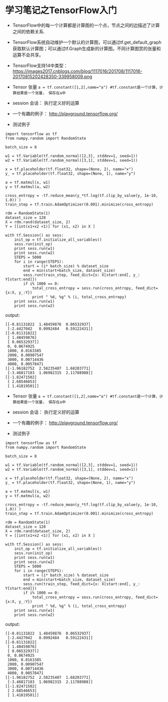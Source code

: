 # 学习笔记之TensorFlow入门

-  TensorFlow中的每一个计算都是计算图的一个点，节点之间的边描述了计算之间的依赖关系.
-  TensorFlow系统自动维护一个默认的计算图，可以通过tf.get_default_graph获取默认计算图；可以通过tf.Graph生成新的计算图。不同计算图赏的张量和运算不会共享。
-  TensorFlow支持14中类型：https://images2017.cnblogs.com/blog/1117016/201708/1117016-20170815202428350-339958009.png


- Tensor 张量
`a = tf.constant([1,2],name="a") #tf.constant是一个计算，计算结果是一个张量， 保存在a中`
- session 会话： 执行定义好的运算

- 一个有趣的例子：
http://playground.tensorflow.org/

- 测试例子


```
import tensorflow as tf
from numpy.random import RandomState
 
batch_size = 8

w1 = tf.Variable(tf.random_normal([2,3], stddev=1, seed=1))
w2 = tf.Variable(tf.random_normal([3,1], stddev=1, seed=1))

x = tf.placeholder(tf.float32, shape=(None, 2), name="x")
y_ = tf.placeholder(tf.float32, shape=(None, 1), name="y")

a = tf.matmul(x, w1)
y = tf.matmul(a, w2)

cross_entropy = -tf.reduce_mean(y_*tf.log(tf.clip_by_value(y, 1e-10, 1.0)) )
train_step = tf.train.AdamOptimizer(0.001).minimize(cross_entropy)

rdm = RandomState(1)
dataset_size = 128
X = rdm.rand(dataset_size, 2)
Y = [[int(x1+x2 <1)] for (x1, x2) in X ]

with tf.Session() as sess:
	init_op = tf.initialize_all_variables()
	sess.run(init_op)
	print sess.run(w1)
	print sess.run(w2)
	STEPS = 5000
	for i in range(STEPS):
		start = (i* batch_size) % dataset_size
		end = min(start+batch_size, dataset_size)
		sess.run(train_step, feed_dict={x: X[start:end], y_: Y[start:end]})
		if i% 1000 == 0:
			total_cross_entropy = sess.run(cross_entropy, feed_dict={x:X, y_:Y})
			print " %d, %g" % (i, total_cross_entropy)
	print sess.run(w1)
	print sess.run(w2)
```

output:

```
[[-0.81131822  1.48459876  0.06532937]
 [-2.4427042   0.0992484   0.59122431]]
[[-0.81131822]
 [ 1.48459876]
 [ 0.06532937]]
 0, 0.0674925
 1000, 0.0163385
 2000, 0.00907547
 3000, 0.00714436
 4000, 0.00578471
[[-1.96182752  2.58235407  1.68203771]
 [-3.46817183  1.06982315  2.11788988]]
[[-1.82471502]
 [ 2.68546653]
 [ 1.41819501]]
```





- Tensor 张量
`a = tf.constant([1,2],name="a") #tf.constant是一个计算，计算结果是一个张量， 保存在a中`
- session 会话： 执行定义好的运算

- 一个有趣的例子：
http://playground.tensorflow.org/

- 测试例子


```
import tensorflow as tf
from numpy.random import RandomState
 
batch_size = 8

w1 = tf.Variable(tf.random_normal([2,3], stddev=1, seed=1))
w2 = tf.Variable(tf.random_normal([3,1], stddev=1, seed=1))

x = tf.placeholder(tf.float32, shape=(None, 2), name="x")
y_ = tf.placeholder(tf.float32, shape=(None, 1), name="y")

a = tf.matmul(x, w1)
y = tf.matmul(a, w2)

cross_entropy = -tf.reduce_mean(y_*tf.log(tf.clip_by_value(y, 1e-10, 1.0)) )
train_step = tf.train.AdamOptimizer(0.001).minimize(cross_entropy)

rdm = RandomState(1)
dataset_size = 128
X = rdm.rand(dataset_size, 2)
Y = [[int(x1+x2 <1)] for (x1, x2) in X ]

with tf.Session() as sess:
	init_op = tf.initialize_all_variables()
	sess.run(init_op)
	print sess.run(w1)
	print sess.run(w2)
	STEPS = 5000
	for i in range(STEPS):
		start = (i* batch_size) % dataset_size
		end = min(start+batch_size, dataset_size)
		sess.run(train_step, feed_dict={x: X[start:end], y_: Y[start:end]})
		if i% 1000 == 0:
			total_cross_entropy = sess.run(cross_entropy, feed_dict={x:X, y_:Y})
			print " %d, %g" % (i, total_cross_entropy)
	print sess.run(w1)
	print sess.run(w2)
```

output:

```
[[-0.81131822  1.48459876  0.06532937]
 [-2.4427042   0.0992484   0.59122431]]
[[-0.81131822]
 [ 1.48459876]
 [ 0.06532937]]
 0, 0.0674925
 1000, 0.0163385
 2000, 0.00907547
 3000, 0.00714436
 4000, 0.00578471
[[-1.96182752  2.58235407  1.68203771]
 [-3.46817183  1.06982315  2.11788988]]
[[-1.82471502]
 [ 2.68546653]
 [ 1.41819501]]
```



